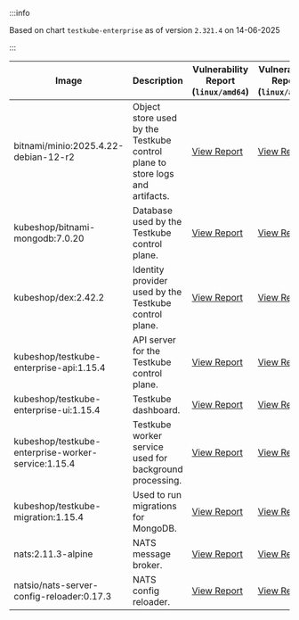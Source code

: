 :::info

Based on chart `testkube-enterprise` as of version `2.321.4` on 14-06-2025

:::

| Image | Description | Vulnerability Report (`linux/amd64`) | Vulnerability Report (`linux/arm64`) | Docker Image |
|-------|-------------|----------------------------------------|----------------------------------------|--------------|
| bitnami/minio:2025.4.22-debian-12-r2 | Object store used by the Testkube control plane to store logs and artifacts. | [View Report](./minio-2025.4.22-debian-12-r2_linux_amd64.md) | [View Report](./minio-2025.4.22-debian-12-r2_linux_arm64.md) | [View Image](https://hub.docker.com/layers/bitnami/minio/2025.4.22-debian-12-r2/images/sha256-b55af04849786132c6571b916da9cfd77e1eaa813917929c06f023bebf94873b?context=explore) |
| kubeshop/bitnami-mongodb:7.0.20 | Database used by the Testkube control plane. | [View Report](./bitnami-mongodb-7.0.20_linux_amd64.md) | [View Report](./bitnami-mongodb-7.0.20_linux_arm64.md) | [View Image](https://hub.docker.com/layers/kubeshop/bitnami-mongodb/7.0.20/images/sha256-8663700de129c2066dac073d15a675f6318d55d1afd427be48a0f1afeeb25a20?context=explore) |
| kubeshop/dex:2.42.2 | Identity provider used by the Testkube control plane. | [View Report](./dex-2.42.2_linux_amd64.md) | [View Report](./dex-2.42.2_linux_arm64.md) | [View Image](https://hub.docker.com/layers/kubeshop/dex/2.42.2/images/sha256-fae22cdfdb6e9adebe232ae42afcf41b687c6789c704ff3d42866973b0a8a828?context=explore) |
| kubeshop/testkube-enterprise-api:1.15.4 | API server for the Testkube control plane. | [View Report](./testkube-enterprise-api-1.15.4_linux_amd64.md) | [View Report](./testkube-enterprise-api-1.15.4_linux_arm64.md) | [View Image](https://hub.docker.com/layers/kubeshop/testkube-enterprise-api/1.15.4/images/sha256-51bcd80bdc973dd5d5ee8ee63b7e7407f7447e1a63369561a516e979dc3f0dae?context=explore) |
| kubeshop/testkube-enterprise-ui:1.15.4 | Testkube dashboard. | [View Report](./testkube-enterprise-ui-1.15.4_linux_amd64.md) | [View Report](./testkube-enterprise-ui-1.15.4_linux_arm64.md) | [View Image](https://hub.docker.com/layers/kubeshop/testkube-enterprise-ui/1.15.4/images/sha256-d973ae5b7e4ffad41a84b1f5b4259df4f4e5c94b6f1c52ac169ec735ca0923fe?context=explore) |
| kubeshop/testkube-enterprise-worker-service:1.15.4 | Testkube worker service used for background processing. | [View Report](./testkube-enterprise-worker-service-1.15.4_linux_amd64.md) | [View Report](./testkube-enterprise-worker-service-1.15.4_linux_arm64.md) | [View Image](https://hub.docker.com/layers/kubeshop/testkube-enterprise-worker-service/1.15.4/images/sha256-420c17eab094251647563268266a47a91513b9ec3a614aac1a0ae83aa1cdaafe?context=explore) |
| kubeshop/testkube-migration:1.15.4 | Used to run migrations for MongoDB. | [View Report](./testkube-migration-1.15.4_linux_amd64.md) | [View Report](./testkube-migration-1.15.4_linux_arm64.md) | [View Image](https://hub.docker.com/layers/kubeshop/testkube-migration/1.15.4/images/sha256-19f97ba81a4cd7b6e50667797105ecfc45ee6f5d04c42c0ee615d2755fbb48da?context=explore) |
| nats:2.11.3-alpine | NATS message broker. | [View Report](./nats-2.11.3-alpine_linux_amd64.md) | [View Report](./nats-2.11.3-alpine_linux_arm64.md) | [View Image](https://hub.docker.com/layers/library/nats/2.11.3-alpine/images/sha256-f6be324fcee27f2a91178d74f77bb4ba3e5a9d2e72ba7d6871f45d14aadca40a?context=explore) |
| natsio/nats-server-config-reloader:0.17.3 | NATS config reloader. | [View Report](./nats-server-config-reloader-0.17.3_linux_amd64.md) | [View Report](./nats-server-config-reloader-0.17.3_linux_arm64.md) | [View Image](https://hub.docker.com/layers/natsio/nats-server-config-reloader/0.17.3/images/sha256-6798c689cca8a98f34e57db124abe46c81edf9bfb02d54ad85da60d0e41ef592?context=explore) |
